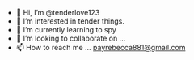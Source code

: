 - 👋 Hi, I’m @tenderlove123
- 👀 I’m interested in tender things. 
- 🌱 I’m currently learning to spy
- 💞️ I’m looking to collaborate on ...
- 📫 How to reach me ... payrebecca881@gmail.com 

<!---
tenderlove123/tenderlove123 is a ✨ special ✨ repository because its `README.md` (this file) appears on your GitHub profile.
You can click the Preview link to take a look at your changes.
--->
